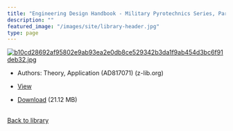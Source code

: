 ```yaml
---
title: "Engineering Design Handbook - Military Pyrotechnics Series, Part One"
description: ""
featured_image: "/images/site/library-header.jpg"
type: page
---
```


<a href="" target="_blank">![b10cd28692af95802e9ab93ea2e0db8ce529342b3da1f9ab454d3bc6f91deb32.jpg](/images/library/b10cd28692af95802e9ab93ea2e0db8ce529342b3da1f9ab454d3bc6f91deb32.jpg)</a>
* Authors: Theory, Application (AD817071) (z-lib.org)
* <a href="" target="_blank">View</a>

* [Download]() (21.12 MB)

<br />[Back to library](/library/)

